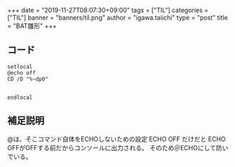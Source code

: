 +++
date = "2019-11-27T08:07:30+09:00"
tags = ["TIL"]
categories = ["TIL"]
banner = "banners/til.png"
author = "igawa.taiichi"
type = "post"
title = "BAT雛形"
+++
## コード

```
setlocal
@echo off
CD /D "%~dp0"


endlocal
```

## 補足説明

@は、そこコマンド自体をECHOしないための設定
ECHO OFF だけだと ECHO OFFがOFFする前だからコンソールに出力される。
そのため＠ECHOにして防いでいる。

